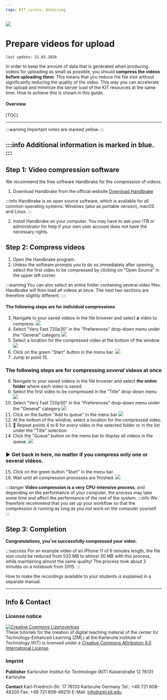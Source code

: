 ```yaml
---
tags: KIT_corona, Anleitung
---
```

![](https://i.imgur.com/eAg9Fgb.png)

# Prepare videos for upload
```
last update: 31.03.2020
```
In order to keep the amount of data that is generated when producing videos for uploading as small as possible, you should **compress the videos before uploading them**. This means that you reduce the file size without significantly reducing the quality of the video.
This way you can accelerate the upload and minimize the server load of the KIT resources at the same time. How to achieve this is shown in this guide.

#### Overview
[TOC]

---

:::warning
Important notes are marked yellow.
:::

:::info
Additional information is marked in blue.
:::
---

## Step 1: Video compression software
We recommend the free software Handbrake for the compression of videos.

1. Download Handbrake from the official website [Download Handbrake](https://handbrake.fr)

:::info
Handbrake is an open source software, which is available for all common operating systems: Windows (also as portable version), macOS and Linux.
:::

2. Install Handbrake on your computer. You may have to ask your ITB or administrator for help if your own user account does not have the necessary rights.


## Step 2: Compress videos

1. Open the Handbrake program. 
2. Unless the software prompts you to do so immediately after opening, select the first video to be compressed by clicking on "Open Source" in the upper left corner.

:::warning
You can also select an entire folder containing several video files. Handbrake will then load all videos at once. The next two sections are therefore slightly different.
::::

#### The following steps are for _individual_ compressions

3. Navigate to your saved videos in the file browser and select **a** video to compress:
![](https://i.imgur.com/B5VyHFf.jpg)
4. Select "Very Fast 720p30" in the "Preferences" drop-down menu under the "General" category
![](https://i.imgur.com/m9uaGaI.jpg)
5. Select a location for the compressed video at the bottom of the window
![](https://i.imgur.com/JKNKcEN.jpg)
6. Click on the green "Start" button in the menu bar.
![](https://i.imgur.com/PKDFM8w.jpg)
7. Jump to point 15.


### The following steps are for compressing _several_ videos at once

8. Navigate to your saved videos in the file browser and select **the entire folder** where each video is saved.
9. Select the first video to be compressed in the "Title" drop-down menu
![](https://i.imgur.com/WSvKP8K.jpg)
10. Select "Very Fast 720p30" in the "Preferences" drop-down menu under the "General" category
![](https://i.imgur.com/m9uaGaI.jpg)
11. Click on the button "Add to queue" in the menu bar
![](https://i.imgur.com/MV7m2gV.jpg)
12. At the bottom of the window, select a location for the compressed video.
13. 🔄 Repeat points 4 to 6 for *every* video in the selected folder or in the list under the "Title" selection.
14. Click the "Queue" button on the menu bar to display all videos in the queue.
![](https://i.imgur.com/2V9ZwTj.jpg)

### :arrow_forward: Get back in here, no matter if you compress only one or several videos.
15. Click on the green button "Start" in the menu bar. 
16. Wait until all compression processes are finished.
![](https://i.imgur.com/g9rVi3N.jpg)

:::danger
**Video compression is a very CPU-intensive process**, and depending on the performance of your computer, the process may take some time and affect the performance of the rest of the system.
:::info
We therefore recommend that you set up your workflow so that the compression is running as long as you _not_ work on the computer yourself.
:::


## Step 3: Completion

**Congratulations, you've successfully compressed your video.**

:::success
For an example video of an iPhone 11 of 6 minutes length, the file size could be reduced from 533 MB to almost 30 MB with this process, while maintaining almost the same quality!
The process took about 3 minutes on a notebook from 2015.
:::

How to make the recordings available to your students is explained in a separate manual.

---
## Info & Contact

### License notice
<a rel="license" href="http://creativecommons.org/licenses/by/4.0/"><img alt="Creative Commons Lizenzvertrag" style="border-width:0" src="https://i.creativecommons.org/l/by/4.0/88x31.png" /></a><br /><span xmlns:dct="http://purl.org/dc/terms/" property="dct:title">These tutorials for the creation of digital teaching material</span> of <span xmlns:cc="http://creativecommons.org/ns#" property="cc:attributionName">the center for Technology-Enhanced Learning (ZML) at the Karlsruhe Institute of Technology (KIT)</span> is licensed under a <a rel="license" href="http://creativecommons.org/licenses/by/4.0/">Creative Commons Attribution 4.0 International License</a>.

### Imprint

**Publisher**
Karlsruher Institut für Technologie (KIT)
Kaiserstraße 12
76131 Karlsruhe

**Contact**
Karl-Friedrich-Str. 17
76133 Karlsruhe
Germany
Tel.: +49 721 608-48200
Fax: +49 721 608-48210
E-Mail: info@zml.kit.edu
